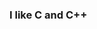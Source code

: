 ### I like C and C++

<!--
**MRFELIXSENIOR/MRFELIXSENIOR** is a ✨ _special_ ✨ repository because its `README.md` (this file) appears on your GitHub profile.
-->
